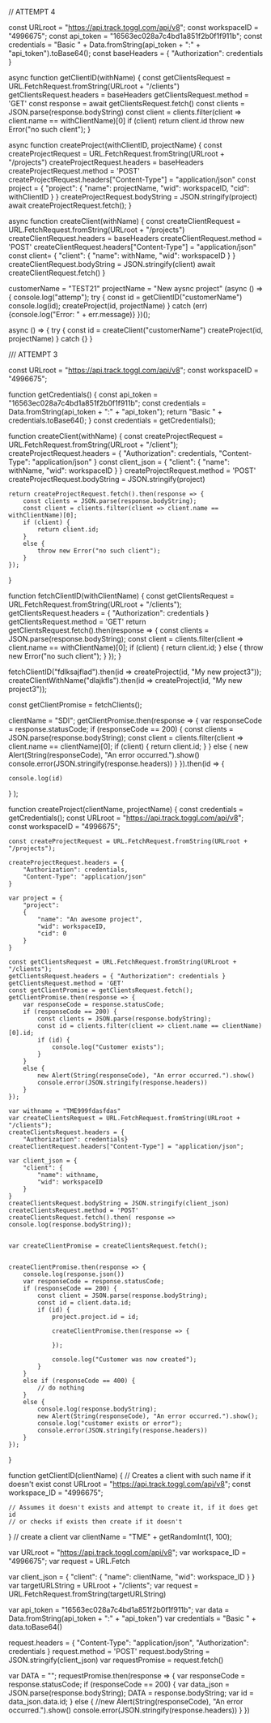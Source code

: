 // ATTEMPT 4

const URLroot = "https://api.track.toggl.com/api/v8";
const workspaceID = "4996675";
const api_token = "16563ec028a7c4bd1a851f2b0f1f911b";
const credentials = "Basic " + Data.fromString(api_token + ":" + "api_token").toBase64();
const baseHeaders = { "Authorization": credentials }

async function getClientID(withName) {
    const getClientsRequest = URL.FetchRequest.fromString(URLroot + "/clients")
    getClientsRequest.headers = baseHeaders
    getClientsRequest.method = 'GET'
    const response = await getClientsRequest.fetch()
    const clients = JSON.parse(response.bodyString)
    const client = clients.filter(client => client.name == withClientName)[0]
    if (client)
        return client.id
    throw new Error("no such client");
}


async function createProject(withClientID, projectName) {
    const createProjectRequest = URL.FetchRequest.fromString(URLroot + "/projects")
    createProjectRequest.headers = baseHeaders
    createProjectRequest.method = 'POST'
    createProjectRequest.headers["Content-Type"] = "application/json"
    const project = {
        "project": {
            "name": projectName,
            "wid": workspaceID,
            "cid": withClientID
        }
    }
    createProjectRequest.bodyString = JSON.stringify(project)
    await createProjectRequest.fetch();
}

async function createClient(withName) {
    const createClientRequest = URL.FetchRequest.fromString(URLroot + "/projects")
    createClientRequest.headers = baseHeaders
    createClientRequest.method = 'POST'
    createClientRequest.headers["Content-Type"] = "application/json"
    const client= {
        "client": {
            "name": withName,
            "wid": workspaceID
        }
    }
    createClientRequest.bodyString = JSON.stringify(client)
    await createClientRequest.fetch()
}

customerName = "TEST21"
projectName = "New aysnc project"
(async () => {
    console.log("attemp");
    try {
        const id = getClientID("customerName")
        console.log(id);
        createProject(id, projectName)
    } catch (err) {console.log("Error: " + err.message)} 
})();

async () => {
    try {
        const id = createClient("customerName")
        createProject(id, projectName)
    } catch {}
}



/// ATTEMPT 3

const URLroot = "https://api.track.toggl.com/api/v8";
const workspaceID = "4996675";

function getCredentials() {
    const api_token = "16563ec028a7c4bd1a851f2b0f1f911b";
    const credentials = Data.fromString(api_token + ":" + "api_token");
    return "Basic " + credentials.toBase64();
}
const credentials = getCredentials();



function createClient(withName) {
    const createProjectRequest = URL.FetchRequest.fromString(URLroot + "/client");
    createProjectRequest.headers = {
        "Authorization": credentials,
        "Content-Type": "application/json"
    }
    const client_json = {
        "client": {
            "name": withName,
            "wid": workspaceID
        }
    }
    createProjectRequest.method = 'POST'
    createProjectRequest.bodyString = JSON.stringify(project)
    
    return createProjectRequest.fetch().then(response => {
        const clients = JSON.parse(response.bodyString);
        const client = clients.filter(client => client.name == withClientName)[0];
        if (client) {
            return client.id;
        }
        else {
            throw new Error("no such client");
        }
    });
}

function fetchClientID(withClientName) {
    const getClientsRequest = URL.FetchRequest.fromString(URLroot + "/clients");
    getClientsRequest.headers = { "Authorization": credentials }
    getClientsRequest.method = 'GET'
    return getClientsRequest.fetch().then(response => {
        const clients = JSON.parse(response.bodyString);
        const client = clients.filter(client => client.name == withClientName)[0];
        if (client) {
            return client.id;
        }
        else {
            throw new Error("no such client");
        }
    });
}

fetchClientID("fdlksajflad").then(id => createProject(id, "My new project3"));
createClientWithName("dlajkfls").then(id => createProject(id, "My new project3"));






const getClientPromise = fetchClients();

clientName = "SDI";
getClientPromise.then(response => {
    var responseCode = response.statusCode;
    if (responseCode == 200) {
        const clients = JSON.parse(response.bodyString);
        const client = clients.filter(client => client.name == clientName)[0];
        if (client) {
            return client.id;
        }
    }
    else {
        new Alert(String(responseCode), "An error occurred.").show()
        console.error(JSON.stringify(response.headers))
    }
}).then(id => {

    console.log(id)
}
);



function createProject(clientName, projectName) {
    const credentials = getCredentials();
    const URLroot = "https://api.track.toggl.com/api/v8";
    const workspaceID = "4996675";

    const createProjectRequest = URL.FetchRequest.fromString(URLroot + "/projects");

    createProjectRequest.headers = {
        "Authorization": credentials,
        "Content-Type": "application/json"
    }

    var project = {
        "project":
        {
            "name": "An awesome project",
            "wid": workspaceID,
            "cid": 0
        }
    }

    const getClientsRequest = URL.FetchRequest.fromString(URLroot + "/clients");
    getClientsRequest.headers = { "Authorization": credentials }
    getClientsRequest.method = 'GET'
    const getClientPromise = getClientsRequest.fetch();
    getClientPromise.then(response => {
        var responseCode = response.statusCode;
        if (responseCode == 200) {
            const clients = JSON.parse(response.bodyString);
            const id = clients.filter(client => client.name == clientName)[0].id;
            if (id) {
                console.log("Customer exists");
            }
        }
        else {
            new Alert(String(responseCode), "An error occurred.").show()
            console.error(JSON.stringify(response.headers))
        }
    });

    var withname = "TME999fdasfdas"
    var createClientsRequest = URL.FetchRequest.fromString(URLroot + "/clients");
    createClientsRequest.headers = {
        "Authorization": credentials}
    createClientRequest.headers["Content-Type"] = "application/json";

    var client_json = {
        "client": {
            "name": withname,
            "wid": workspaceID
        }
    }
    createClientsRequest.bodyString = JSON.stringify(client_json)
    createClientsRequest.method = 'POST'
    createClientsRequest.fetch().then( response => console.log(response.bodyString));


    var createClientPromise = createClientsRequest.fetch();
    

    createClientPromise.then(response => {
        console.log(response.json())
        var responseCode = response.statusCode;
        if (responseCode == 200) {
            const client = JSON.parse(response.bodyString);
            const id = client.data.id;
            if (id) {
                project.project.id = id;

                createClientPromise.then(response => {

                });

                console.log("Customer was now created");
            }
        }
        else if (responseCode == 400) {
            // do nothing
        }
        else {
            console.log(response.bodyString);
            new Alert(String(responseCode), "An error occurred.").show();
            console.log("customer exists or error");
            console.error(JSON.stringify(response.headers))
        }
    });
}

function getClientID(clientName) {
    // Creates a client with such name if it doesn't exist
    const URLroot = "https://api.track.toggl.com/api/v8";
    const workspace_ID = "4996675";

    // Assumes it doesn't exists and attempt to create it, if it does get id
    // or checks if exists then create if it doesn't


}
// create a client
var clientName = "TME" + getRandomInt(1, 100);

var URLroot = "https://api.track.toggl.com/api/v8";
var workspace_ID = "4996675";
var request = URL.Fetch

var client_json = {
    "client": {
        "name": clientName,
        "wid": workspace_ID
    }
}
var targetURLString = URLroot + "/clients";
var request = URL.FetchRequest.fromString(targetURLString)

var api_token = "16563ec028a7c4bd1a851f2b0f1f911b";
var data = Data.fromString(api_token + ":" + "api_token")
var credentials = "Basic " + data.toBase64()

request.headers = {
    "Content-Type": "application/json",
    "Authorization": credentials
}
request.method = 'POST'
request.bodyString = JSON.stringify(client_json)
var requestPromise = request.fetch()

var DATA = "";
requestPromise.then(response => {
    var responseCode = response.statusCode;
    if (responseCode == 200) {
        var data_json = JSON.parse(response.bodyString);
        DATA = response.bodyString;
        var id = data_json.data.id;
    } else {
        //new Alert(String(responseCode), "An error occurred.").show()
        console.error(JSON.stringify(response.headers))
    }
})